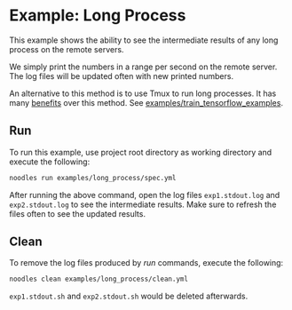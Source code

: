 # Example: Long Process

This example shows the ability to see the intermediate results of any long process on the remote servers.

We simply print the numbers in a range per second on the remote server. The log files will be updated often with new printed numbers.

An alternative to this method is to use Tmux to run long processes. It has many [benefits](https://www.bugsnag.com/blog/benefits-of-using-tmux) over this method. See [examples/train_tensorflow_examples](../../examples/train_tensorflow_examples).

## Run

To run this example, use project root directory as working directory and execute the following:

```bash
noodles run examples/long_process/spec.yml
```

After running the above command, open the log files `exp1.stdout.log` and `exp2.stdout.log` to see the intermediate results. Make sure to refresh the files often to see the updated results.

## Clean

To remove the log files produced by *run* commands, execute the following:

```bash
noodles clean examples/long_process/clean.yml
```

`exp1.stdout.sh` and `exp2.stdout.sh` would be deleted afterwards.
